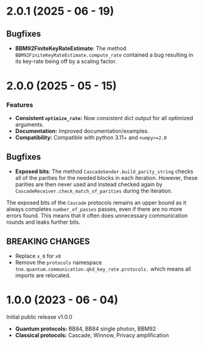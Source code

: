 # 2.0.1 (2025 - 06 - 19)

## Bugfixes

* **BBM92FiniteKeyRateEstimate**: The method `BBM92FiniteKeyRateEstimate.compute_rate` contained a bug resulting in its key-rate being off by a scaling factor.

# 2.0.0 (2025 - 05 - 15)

### Features

* **Consistent `optimize_rate`:** Now consistent dict output for all optimized arguments.
* **Documentation:** Improved documentation/examples.
* **Compatibility:** Compatible with python 3.11+ and `numpy>=2.0`

## Bugfixes

* **Exposed bits**: The method `CascadeSender.build_parity_string` checks all of the parities for the needed blocks in each iteration. However, these parities are then never used and instead checked again by `CascadeReceiver.check_match_of_parities` during the iteration. 

The exposed bits of the `Cascade` protocols remains an upper bound as it always completes `number_of_passes` passes, even if there are no more errors found. This means that it often does unnecessary communication rounds and leaks further bits. 

## BREAKING CHANGES

- Replace `x_0` for `x0`
- Remove the `protocols` namespace `tno.quantum.communication.qkd_key_rate.protocols.` which means all imports are relocated.

# 1.0.0 (2023 - 06 - 04)

Initial public release v1.0.0

* **Quantum protocols:** BB84, BB84 single photon, BBM92
* **Classical protocols:** Cascade, Winnow, Privacy amplification
